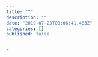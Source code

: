 ```yaml
---
title: "“"
description: ""
date: "2019-07-23T00:06:41.483Z"
categories: []
published: false
---
```


  

“
